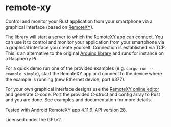 # remote-xy

Control and monitor your Rust application from your smartphone via a graphical interface (based on [RemoteXY](https://remotexy.com/)).

The library will start a server to which the [RemoteXY app](https://remotexy.com/en/download/) can connect. You can use it to control and monitor your application from your smartphone via a graphical interface you create yourself. Connection is established via TCP. This is an alternative to the original [Arduino library](https://github.com/RemoteXY/RemoteXY-Arduino-library) and runs for instance on a Raspberry Pi.

For a quick demo run one of the provided examples (e.g. `cargo run --example simple`), start the RemoteXY app and connect to the device where the example is running (new Ethernet device, port 6377).

For your own graphical interface designs use the [RemoteXY online editor](https://remotexy.com/en/editor/) and generate C-code. Port the provided C-struct and config array to Rust and you are done. See examples and documentation for more details.

Tested with Android RemoteXY app 4.11.9, API version 28.

Licensed under the GPLv2.